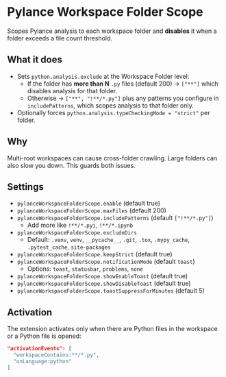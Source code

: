 # Pylance Workspace Folder Scope

Scopes Pylance analysis to each workspace folder and **disables** it when a folder exceeds a file count threshold.

## What it does

- Sets `python.analysis.exclude` at the Workspace Folder level:
  - If the folder has **more than N** `.py` files (default 200) → `["**"]` which disables analysis for that folder.
  - Otherwise → `["**", "!**/*.py"]` plus any patterns you configure in `includePatterns`, which scopes analysis to that folder only.
- Optionally forces `python.analysis.typeCheckingMode = "strict"` per folder.

## Why

Multi-root workspaces can cause cross-folder crawling. Large folders can also slow you down. This guards both issues.

## Settings

- `pylanceWorkspaceFolderScope.enable` (default true)  
- `pylanceWorkspaceFolderScope.maxFiles` (default 200)  
- `pylanceWorkspaceFolderScope.includePatterns` (default `["!**/*.py"]`)  
  - Add more like `!**/*.pyi`, `!**/*.ipynb`
- `pylanceWorkspaceFolderScope.excludeDirs`  
  - Default: `.venv`, `venv`, `__pycache__`, `.git`, `.tox`, `.mypy_cache`, `.pytest_cache`, `site-packages`
- `pylanceWorkspaceFolderScope.keepStrict` (default true)  
- `pylanceWorkspaceFolderScope.notificationMode` (default `toast`)  
  - Options: `toast`, `statusbar`, `problems`, `none`
- `pylanceWorkspaceFolderScope.showEnableToast` (default true)  
- `pylanceWorkspaceFolderScope.showDisableToast` (default true)  
- `pylanceWorkspaceFolderScope.toastSuppressForMinutes` (default 5)  

## Activation

The extension activates only when there are Python files in the workspace or a Python file is opened:

```json
"activationEvents": [
  "workspaceContains:**/*.py",
  "onLanguage:python"
]
